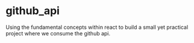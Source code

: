 # github_api
Using the fundamental concepts within react to build a small yet practical project where we consume the github api.
